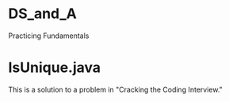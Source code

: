 # DS_and_A
Practicing Fundamentals

# IsUnique.java
This is a solution to a problem in "Cracking the Coding Interview."

